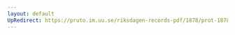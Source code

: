 ```yaml
---
layout: default
UpRedirect: https://pruto.im.uu.se/riksdagen-records-pdf/1878/prot-1878--fk--027.pdf
---
```

